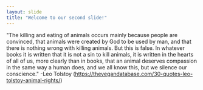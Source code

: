 ```yaml
---
layout: slide
title: "Welcome to our second slide!"
---
```

"The killing and eating of animals occurs mainly because people are convinced, that animals were created by God to be used by man, and that there is nothing wrong with killing animals. But this is false. In whatever books it is written that it is not a sin to kill animals, it is written in the hearts of all of us,  more clearly than in books, that an animal deserves compassion in the same way a human does, and we all know this, but we silence our conscience." -Leo Tolstoy (https://thevegandatabase.com/30-quotes-leo-tolstoy-animal-rights/)
